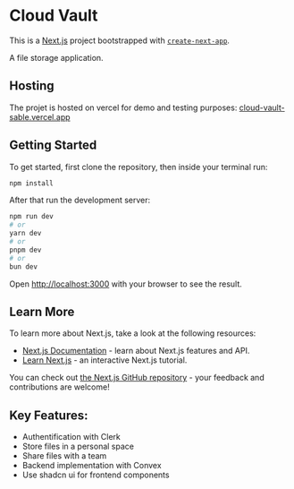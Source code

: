 # Cloud Vault

This is a [Next.js](https://nextjs.org/) project bootstrapped with [`create-next-app`](https://github.com/vercel/next.js/tree/canary/packages/create-next-app).

A file storage application.
## Hosting
The projet is hosted on vercel for demo and testing purposes: [cloud-vault-sable.vercel.app](https://cloud-vault-sable.vercel.app/)

## Getting Started
To get started, first clone the repository, then inside your terminal run:

```bash
npm install
```

After that run the development server:

```bash
npm run dev
# or
yarn dev
# or
pnpm dev
# or
bun dev
```

Open [http://localhost:3000](http://localhost:3000) with your browser to see the result.


## Learn More

To learn more about Next.js, take a look at the following resources:

- [Next.js Documentation](https://nextjs.org/docs) - learn about Next.js features and API.
- [Learn Next.js](https://nextjs.org/learn) - an interactive Next.js tutorial.

You can check out [the Next.js GitHub repository](https://github.com/vercel/next.js/) - your feedback and contributions are welcome!

## Key Features:

- Authentification with Clerk
- Store files in a personal space
- Share files with a team
- Backend implementation with Convex
- Use shadcn ui for frontend components